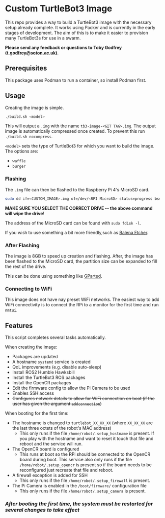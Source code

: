 # Custom TurtleBot3 Image

This repo provides a way to build a TurtleBot3 image with the necessary setup already complete. It works using Packer and is currently in the early stages of development. The aim of this is to make it easier to provision many TurtleBot3s for use in a swarm.

**Please send any feedback or questions to Toby Godfrey ([t.godfrey@soton.ac.uk](mailto:t.godfrey@soton.ac.uk)).**

## Prerequisites

This package uses Podman to run a container, so install Podman first.

## Usage

Creating the image is simple.

```bash
./build.sh <model>
```

This will output a `.img` with the name `tb3-image-<GIT TAG>.img`. The output image is automatically compressed once created. To prevent this run `./build.sh nocompress`.

`<model>` sets the type of TurtleBot3 for which you want to build the image. The options are:

- `waffle`
- `burger`

### Flashing

The `.img` file can then be flashed to the Raspberry Pi 4's MicroSD card.

```bash
sudo dd if=<CUSTOM_IMAGE>.img of=/dev/<RPI MicroSD> status=progress bs=32M
```

**MAKE SURE YOU SELECT THE CORRECT DRIVE -- the above command will wipe the drive!**

The address of the MicroSD card can be found with `sudo fdisk -l`.

If you wish to use something a bit more friendly,such as [Balena Etcher](https://etcher.balena.io/).

### After Flashing

The image is 8GB to speed up creation and flashing. After, the image has been flashed to the MicroSD card, the partition size can be expanded to fill the rest of the drive.

This can be done using something like [GParted](https://gparted.org/).

### Connecting to WiFi

This image does not have nay preset WiFi networks. The easiest way to add WiFi connectivity is to connect the RPi to a monitor for the first time and run `nmtui`.

## Features

This script completes several tasks automatically.

When creating the image:

- Packages are updated
- A hostname `systemd` service is created
- QoL improvements (e.g. disable auto-sleep)
- Install ROS2 Humble Hawksbill
- Install the TurtleBot3 ROS packages
- Install the OpenCR packages
- Edit the firmware config to allow the Pi Camera to be used
- Enables SSH access
- ~~Configures network details to allow for WiFi connection on boot (if the user has given the argument `addconnection`)~~

When booting for the first time:

- The hostname is changed to `turtlebot_XX_XX_XX` (where `XX_XX_XX` are the last three octets of the robot's MAC address)
  - This only runs if the file `/home/robot/.setup_hostname` is present. If you play with the hostname and want to reset it touch that file and reboot and the service will run.
- The OpenCR board is configured
  - This runs at boot so the RPi should be connected to the OpenCR board during boot. This service also only runs if the file `/home/robot/.setup_opencr` is present so if the board needs to be reconfigured just recreate that file and reboot.
- A firewall exception is added for SSH
  - This only runs if the file `/home/robot/.setup_firewall` is present.
- The Pi Camera is enabled in the `/boot/firmware/` configuration file
  - This only runs if the file `/home/robot/.setup_camera` is present.

### **_After booting the first time, the system must be restarted for several changes to take effect_**
